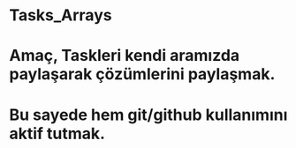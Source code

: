 # Tasks_Arrays
# Amaç, Taskleri kendi aramızda paylaşarak çözümlerini paylaşmak.
# Bu sayede hem git/github kullanımını aktif tutmak.

